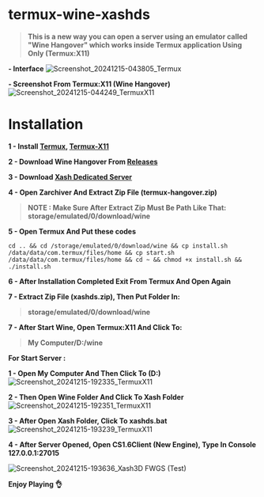 # termux-wine-xashds

> **This is a new way you can open a server using an emulator called "Wine Hangover" which works inside Termux application Using Only (Termux:X11)**

**- Interface**
![Screenshot_20241215-043805_Termux](https://github.com/user-attachments/assets/b85a9b52-6716-4c06-af4d-fd7ea34e07e1)

**- Screenshot From Termux:X11 (Wine Hangover)**
![Screenshot_20241215-044249_TermuxX11](https://github.com/user-attachments/assets/df591c78-d483-4b8a-be3d-04af61392f99)

# Installation

**1 - Install [Termux](https://f-droid.org/repo/com.termux_1020.apk), [Termux-X11](https://raw.githubusercontent.com/olegos2/mobox/main/components/termux-x11.apk)**

**2 - Download Wine Hangover From [Releases](https://github.com/vx-moha/termux-xash3d/releases/tag/9.5)**

**3 - Download [Xash Dedicated Server](https://github.com/vx-moha/xash3d-amxx/releases/download/v1.0/xash3d_amxx.zip)**

**4 - Open Zarchiver And Extract Zip File (termux-hangover.zip)**

> **NOTE : Make Sure After Extract Zip Must Be Path Like That: storage/emulated/0/download/wine**

**5 - Open Termux And Put these codes**

```
cd .. && cd /storage/emulated/0/download/wine && cp install.sh /data/data/com.termux/files/home && cp start.sh /data/data/com.termux/files/home && cd ~ && chmod +x install.sh && ./install.sh
```
**6 - After Installation Completed Exit From Termux And Open Again**

**7 - Extract Zip File (xashds.zip), Then Put Folder In:**
> **storage/emulated/0/download/wine**

**7 - After Start Wine, Open Termux:X11 And Click To:**
> **My Computer/D:/wine**

**For Start Server :**

**1 - Open My Computer And Then Click To (D:)**
![Screenshot_20241215-192335_TermuxX11](https://github.com/user-attachments/assets/5e9b4242-1d90-4910-83eb-8083cd92ccc9)

**2 - Then Open Wine Folder And Click To Xash Folder**
![Screenshot_20241215-192351_TermuxX11](https://github.com/user-attachments/assets/6586e051-29a4-4f03-956e-7a58d9ca43bd)

**3 - After Open Xash Folder, Click To xashds.bat**
![Screenshot_20241215-193239_TermuxX11](https://github.com/user-attachments/assets/4627c98d-3ebc-47d7-ac84-351a73fbcee7)

**4 - After Server Opened, Open CS1.6Client (New Engine), Type In Console 127.0.0.1:27015**

![Screenshot_20241215-193636_Xash3D FWGS (Test)](https://github.com/user-attachments/assets/af1471d6-eb91-45ac-b071-7229c69f709f)

**Enjoy Playing 👌**


